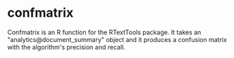 # confmatrix
Confmatrix is an R function for the RTextTools package. It takes an "analytics@document_summary" object and it produces a confusion matrix with the algorithm's precision and recall.
